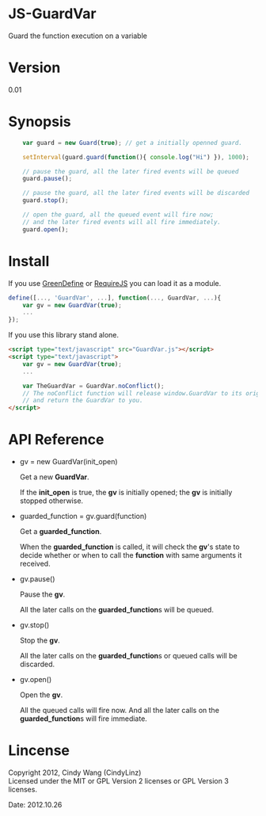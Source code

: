 JS-GuardVar
===========

Guard the function execution on a variable

Version
=======

0\.01

Synopsis
========

```javascript
    var guard = new Guard(true); // get a initially openned guard.

    setInterval(guard.guard(function(){ console.log("Hi") }), 1000);

    // pause the guard, all the later fired events will be queued
    guard.pause();

    // pause the guard, all the later fired events will be discarded
    guard.stop();

    // open the guard, all the queued event will fire now;
    // and the later fired events will all fire immediately.
    guard.open();
```

Install
=======

If you use [GreenDefine][] or [RequireJS][] you can load it as a module.

```javascript
define([..., 'GuardVar', ...], function(..., GuardVar, ...){
    var gv = new GuardVar(true);
    ...
});
```

If you use this library stand alone.

```html
<script type="text/javascript" src="GuardVar.js"></script>
<script type="text/javascript">
    var gv = new GuardVar(true);
    ...

    var TheGuardVar = GuardVar.noConflict();
    // The noConflict function will release window.GuardVar to its original value,
    // and return the GuardVar to you.
</script>
```

[RequireJS]: http://requirejs.org/
[GreenDefine]: https://github.com/CindyLinz/JS-GreenDefine

API Reference
=============

+ gv = new GuardVar(init\_open)

  Get a new **GuardVar**.

  If the **init\_open** is true,
  the **gv** is initially opened;
  the **gv** is initially stopped otherwise.

+ guarded\_function = gv.guard(function)

  Get a **guarded\_function**.

  When the **guarded\_function** is called,
  it will check the **gv**'s state to decide
  whether or when to call the **function**
  with same arguments it received.

+ gv.pause()

  Pause the **gv**.

  All the later calls on the **guarded\_function**s
  will be queued.

+ gv.stop()

  Stop the **gv**.

  All the later calls on the **guarded\_function**s or
  queued calls will be discarded.

+ gv.open()

  Open the **gv**.

  All the queued calls will fire now.
  And all the later calls on the **guarded\_function**s
  will fire immediate.

Lincense
========

Copyright 2012, Cindy Wang (CindyLinz)  
Licensed under the MIT or GPL Version 2 licenses or GPL Version 3 licenses.

Date: 2012.10.26
